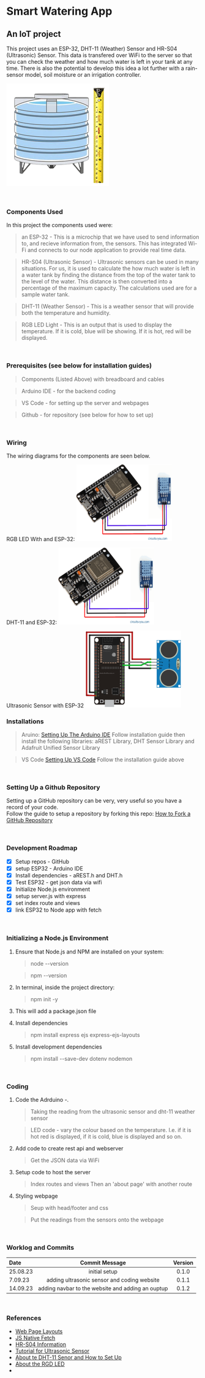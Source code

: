 # Smart Watering App

## An IoT project


This project uses an ESP-32, DHT-11 (Weather) Sensor and HR-S04 (Ultrasonic) Sensor. This data is transfered over WiFi to the server so that you can check the weather and how much water is left in your tank at any time. There is also the potential to develop this idea a lot further with a rain-sensor model, soil moisture or an irrigation controller. 


![Water Tank](public/assets/Water_Tank.png)

<br>

### Components Used
In this project the components used were: 
> an ESP-32 - This is a microchip that we have used to send information to, and recieve information from, the sensors. This has integrated Wi-Fi and connects to our node application to provide real time data.

> HR-S04 (Ultrasonic Sensor) - Ultrasonic sensors can be used in many situations. For us, it is used to calculate the how much water is left in a water tank by finding the distance from the top of the water tank to the level of the water. This distance is then converted into a percentage of the maximum capacity. The calculations used are for a sample water tank.

> DHT-11 (Weather Sensor) - This is a weather sensor that will provide both the temperature and humidity.

> RGB LED Light - This is an output that is used to display the temperature. If it is cold, blue will be showing. If it is hot, red will be displayed.

<br>


### Prerequisites (see below for installation guides)
> Components (Listed Above) with breadboard and cables

> Arduino IDE - for the backend coding

> VS Code - for setting up the server and webpages

> Github - for repository (see below for how to set up)

<br>


### Wiring 
The wiring diagrams for the components are seen below.

RGB LED With and ESP-32:
<img src="public/assets/ESP32-DHT11-Wiring.png" width="250" height="200">
<br>

DHT-11 and ESP-32:
<img src="public/assets/ESP32-DHT11-Wiring.png" width="250" height="200">
<br>

Ultrasonic Sensor with ESP-32
<img src="public/assets/ESP32-Ultrasonic-Sensor-Wiring.png" width="250" height="200">
<br>

### Installations
> Aruino: [Setting Up The Arduino IDE](https://www.arduino.cc/en/software)
Follow installation guide then install the following libraries: aREST Library, DHT Sensor Library and Adafruit Unified Sensor Library

> VS Code [Setting Up VS Code](https://code.visualstudio.com/download)
Follow the installation guide above

<br>

### Setting Up a Github Repository
Setting up a GitHub repository can be very, very useful so you have a record of your code.
<br>
Follow the guide to setup a repository by forking this repo: [How to Fork a GitHub Repository](https://docs.gitlab.com/ee/user/project/repository/forking_workflow.html)

<br>

### Development Roadmap

- [x] Setup repos - GitHub
- [x] setup ESP32 - Arduino IDE
- [x] Install dependencies - aREST.h and DHT.h
- [x] Test ESP32 - get json data via wifi
- [x] Initialize Node.js environment
- [x] setup server.js with express
- [x] set index route and views
- [x] link ESP32 to Node app with fetch

<br>

### Initializing a Node.js Environment

1. Ensure that Node.js and NPM are installed on your system:
    > node --version

    > npm --version

2. In terminal, inside the project directory:
    > npm init -y

3. This will add a package.json file

4. Install dependencies
    > npm install express ejs express-ejs-layouts

5. Install development dependencies
    > npm install --save-dev dotenv nodemon
    
<br>

### Coding

1. Code the Adrduino -. 
    >  Taking the reading from the ultrasonic sensor and dht-11 weather sensor

    > LED code - vary the colour based on the temperature. I.e. if it is hot red is displayed, if it is cold, blue is displayed and so on.

2. Add code to create rest api and webserver
    > Get the JSON data via WiFi
    
4. Setup code to host the server
   > Index routes and views
   > Then an 'about page' with another route

6. Styling webpage 
     > Seup with head/footer and css
     
     > Put the readings from the sensors onto the webpage
   
<br>

### Worklog and Commits

Date | Commit Message | Version
:-----|:----------------:|:--------:
25.08.23 | initial setup | 0.1.0
7.09.23 | adding ultrasonic sensor and coding website  | 0.1.1
14.09.23 | adding navbar to the website and adding an ouptup | 0.1.2

<br>

### References

- [Web Page Layouts](https://www.youtube.com/watch?v=3C_22eBWpjg)
- [JS Native Fetch](https://www.youtube.com/watch?v=MBqS1kYzwTc)
- [HR-S04 Information](https://components101.com/sensors/ultrasonic-sensor-working-pinout-datasheet)
- [Tutorial for Ultrasonic Sensor](https://www.instructables.com/Ultrasonic-Water-Level-Indicator-Using-HC-SR04-Ard/)
- [About te DHT-11 Senor and How to Set Up](https://components101.com/sensors/dht11-temperature-sensor)
- [About the RGD LED](https://www.circuitbread.com/tutorials/how-rgb-leds-work-and-how-to-control-color)
- 


